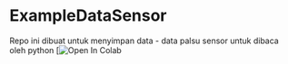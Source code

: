 # ExampleDataSensor
Repo ini dibuat untuk menyimpan data - data palsu sensor untuk dibaca oleh python
[![Open In Colab](https://colab.research.google.com/drive/1eSuv89A5Hq2uazhltXlg1xNvac6Jjm86?usp=sharing)
